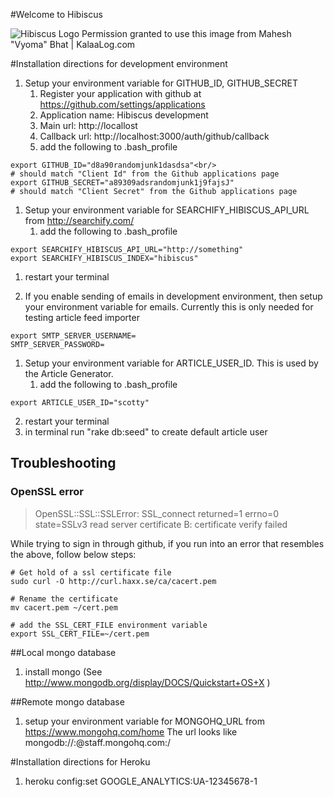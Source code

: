 #Welcome to Hibiscus


![Hibiscus Logo](https://github.com/professor/Hibiscus/raw/master/public/images/hibiscus.jpg)
Permission granted to use this image from Mahesh "Vyoma" Bhat | KalaaLog.com

#Installation directions for development environment

1. Setup your environment variable for GITHUB_ID, GITHUB_SECRET
   1. Register your application with github at https://github.com/settings/applications
   1. Application name: Hibiscus development
   1. Main url: http://locallost
   1. Callback url: http://localhost:3000/auth/github/callback
   1. add the following to .bash_profile

<!-- code -->

    export GITHUB_ID="d8a90randomjunk1dasdsa"<br/>
    # should match "Client Id" from the Github applications page
    export GITHUB_SECRET="a89309adsrandomjunk1j9fajsJ"
    # should match "Client Secret" from the Github applications page

1. Setup your environment variable for SEARCHIFY_HIBISCUS_API_URL from http://searchify.com/
   1. add the following to .bash_profile

<!-- code -->

    export SEARCHIFY_HIBISCUS_API_URL="http://something"
    export SEARCHIFY_HIBISCUS_INDEX="hibiscus"

   1. restart your terminal

1. If you enable sending of emails in development environment, then setup your environment variable for emails. Currently this is only needed for testing article feed importer

<!-- code -->

    export SMTP_SERVER_USERNAME=
    SMTP_SERVER_PASSWORD=

1. Setup your environment variable for ARTICLE_USER_ID. This is used by the Article Generator.
   1. add the following to .bash_profile

<!-- code -->

    export ARTICLE_USER_ID="scotty"

   2. restart your terminal
   3. in terminal run "rake db:seed" to create default article user

## Troubleshooting

### OpenSSL error

> OpenSSL::SSL::SSLError: SSL_connect returned=1 errno=0 state=SSLv3 read server certificate B: certificate verify failed

While trying to sign in through github, if you run into an error that resembles the above, follow below steps:

    # Get hold of a ssl certificate file
    sudo curl -O http://curl.haxx.se/ca/cacert.pem

    # Rename the certificate
    mv cacert.pem ~/cert.pem

    # add the SSL_CERT_FILE environment variable
    export SSL_CERT_FILE=~/cert.pem


##Local mongo database

1. install mongo (See http://www.mongodb.org/display/DOCS/Quickstart+OS+X )


##Remote mongo database
1. setup your environment variable for MONGOHQ_URL from https://www.mongohq.com/home
The url looks like mongodb://<user>:<password>@staff.mongohq.com:<port>/<databasename>

#Installation directions for Heroku

1. heroku config:set GOOGLE_ANALYTICS:UA-12345678-1

